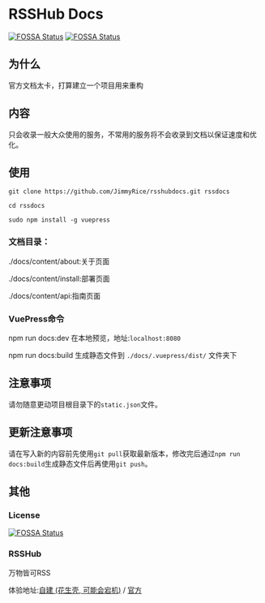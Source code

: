 # RSSHub Docs

[![FOSSA Status](https://app.fossa.io/api/projects/git%2Bgithub.com%2FJimmyRice%2Frsshubdocs.svg?type=shield)](https://app.fossa.io/projects/git%2Bgithub.com%2FJimmyRice%2Frsshubdocs?ref=badge_shield)
[![FOSSA Status](https://app.fossa.io/api/projects/git%2Bgithub.com%2FJimmyRice%2Frsshubdocs.svg?type=small)](https://app.fossa.io/projects/git%2Bgithub.com%2FJimmyRice%2Frsshubdocs?ref=badge_small)

## 为什么

官方文档太卡，打算建立一个项目用来重构

## 内容

只会收录一般大众使用的服务，不常用的服务将不会收录到文档以保证速度和优化。

## 使用

```
git clone https://github.com/JimmyRice/rsshubdocs.git rssdocs

cd rssdocs

sudo npm install -g vuepress
```

### 文档目录：
./docs/content/about:关于页面

./docs/content/install:部署页面

./docs/content/api:指南页面

### VuePress命令

npm run docs:dev 在本地预览，地址:`localhost:8080`

npm run docs:build 生成静态文件到 `./docs/.vuepress/dist/` 文件夹下

## 注意事项
请勿随意更动项目根目录下的`static.json`文件。

## 更新注意事项
请在写入新的内容前先使用`git pull`获取最新版本，修改完后通过`npm run docs:build`生成静态文件后再使用`git push`。

## 其他

### License
[![FOSSA Status](https://app.fossa.io/api/projects/git%2Bgithub.com%2FJimmyRice%2Frsshubdocs.svg?type=large)](https://app.fossa.io/projects/git%2Bgithub.com%2FJimmyRice%2Frsshubdocs?ref=badge_large)

### RSSHub
万物皆可RSS

体验地址:[自建 (花生壳, 可能会宕机)](http://jimmy0w0.oicp.io/) / [官方](https://rsshub.app/)
